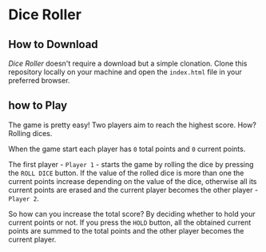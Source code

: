 # Dice Roller

## How to Download

_Dice Roller_ doesn't require a download but a simple clonation. Clone this repository locally on your machine and open the `index.html` file in your preferred browser.

## how to Play

The game is pretty easy! Two players aim to reach the highest score. How? Rolling dices.

When the game start each player has `0` total points and `0` current points.

The first player - `Player 1` - starts the game by rolling the dice by pressing the `ROLL DICE` button. If the value of the rolled dice is more than one the current points increase depending on the value of the dice, otherwise all its current points are erased and the current player becomes the other player - `Player 2`.

So how can you increase the total score? By deciding whether to hold your current points or not. If you press the `HOLD` button, all the obtained current points are summed to the total points and the other player becomes the current player.
